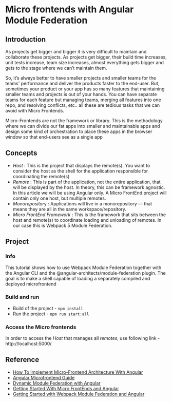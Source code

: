 # Micro frontends with Angular Module Federation

## Introduction
As projects get bigger and bigger it is very difficult to maintain and collaborate these projects. As projects get bigger, their build time increases, unit tests increase, team size increases, almost everything gets bigger and gets to the stage where we can’t maintain them.

So, it’s always better to have smaller projects and smaller teams for the teams' performance and deliver the products faster to the end-user. But, sometimes your product or your app has so many features that maintaining smaller teams and projects is out of your hands. You can have separate teams for each feature but managing teams, merging all features into one repo, and resolving conflicts, etc.. all these are tedious tasks that we can avoid with Micro Frontends.

Micro-Frontends are not the framework or library. This is the methodology where we can divide our fat apps into smaller and maintainable apps and design some kind of orchestration to place these apps in the browser window so that end-users see as a single app

## Concepts
- *Host* : This is the project that displays the remote(s). You want to consider the host as the shell for the application responsible for coordinating the remote(s)
- *Remote* : This is part of the application, not the entire application, that will be displayed by the host. In theory, this can be framework agnostic. In this article we will be using Angular only. A Micro FrontEnd project will contain only one host, but multiple remotes.
- *Monorepositor*y : Applications will live in a monorepository — that means they are all in the same workspace/repository.
- *Micro FrontEnd Framework* : This is the framework that sits between the host and remote(s) to coordinate loading and unloading of remotes. In our case this is Webpack 5 Module Federation.

## Project
### Info
This tutorial shows how to use Webpack Module Federation together with the Angular CLI and the @angular-architects/module-federation plugin. The goal is to make a shell capable of loading a separately compiled and deployed microfrontend

### Build and run
- Build of the project - `npm install`
- Run the project - `npm run start:all`

### Access the Micro frontends
In order to access the *Host* that manages all *remotes*, use following link - http://localhost:5000/

## Reference
- [How To Implement Micro-Frontend Architecture With Angular](https://medium.com/bb-tutorials-and-thoughts/how-to-implement-micro-frontend-architecture-with-angular-e6828a0a049c)
- [Angular Microfrontend Guide](https://levelup.gitconnected.com/your-first-angular-microfrontend-58950768a465?gi=9ff3a50b37e3)
- [Dynamic Module Federation with Angular](https://www.angulararchitects.io/aktuelles/dynamic-module-federation-with-angular/)
- [Getting Started With Micro FrontEnds and Angular](https://blog.briebug.com/blog/micro-frontends-angular)
- [Getting Started with Webpack Module Federation and Angular](https://github.com/angular-architects/module-federation-plugin/blob/main/libs/mf/tutorial/tutorial.md)
